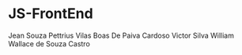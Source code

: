 # JS-FrontEnd

Jean Souza
Pettrius Vilas Boas De Paiva Cardoso
Victor Silva
William Wallace de Souza Castro

